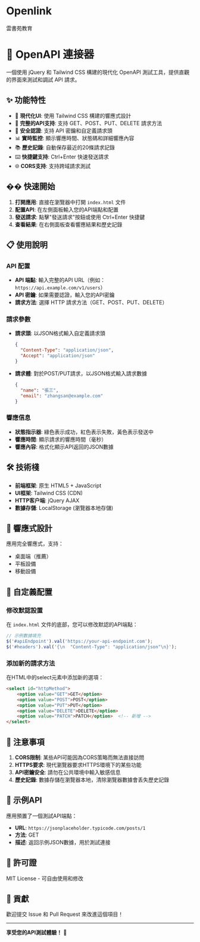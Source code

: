 # Openlink
雲書苑教育

# 🔗 OpenAPI 連接器

一個使用 jQuery 和 Tailwind CSS 構建的現代化 OpenAPI 測試工具，提供直觀的界面來測試和調試 API 請求。

## ✨ 功能特性

- 🎨 **現代化UI**: 使用 Tailwind CSS 構建的響應式設計
- 🔧 **完整的API支持**: 支持 GET、POST、PUT、DELETE 請求方法
- 🔐 **安全認證**: 支持 API 密鑰和自定義請求頭
- 📊 **實時監控**: 顯示響應時間、狀態碼和詳細響應內容
- 📚 **歷史記錄**: 自動保存最近的20條請求記錄
- ⌨️ **快捷鍵支持**: Ctrl+Enter 快速發送請求
- 🌐 **CORS支持**: 支持跨域請求測試

## �� 快速開始

1. **打開應用**: 直接在瀏覽器中打開 `index.html` 文件
2. **配置API**: 在左側面板輸入您的API端點和配置
3. **發送請求**: 點擊"發送請求"按鈕或使用 Ctrl+Enter 快捷鍵
4. **查看結果**: 在右側面板查看響應結果和歷史記錄

## 📋 使用說明

### API 配置
- **API 端點**: 輸入完整的API URL（例如：`https://api.example.com/v1/users`）
- **API 密鑰**: 如果需要認證，輸入您的API密鑰
- **請求方法**: 選擇 HTTP 請求方法（GET、POST、PUT、DELETE）

### 請求參數
- **請求頭**: 以JSON格式輸入自定義請求頭
  ```json
  {
    "Content-Type": "application/json",
    "Accept": "application/json"
  }
  ```
- **請求體**: 對於POST/PUT請求，以JSON格式輸入請求數據
  ```json
  {
    "name": "張三",
    "email": "zhangsan@example.com"
  }
  ```

### 響應信息
- **狀態指示器**: 綠色表示成功，紅色表示失敗，黃色表示發送中
- **響應時間**: 顯示請求的響應時間（毫秒）
- **響應內容**: 格式化顯示API返回的JSON數據

## 🛠️ 技術棧

- **前端框架**: 原生 HTML5 + JavaScript
- **UI框架**: Tailwind CSS (CDN)
- **HTTP客户端**: jQuery AJAX
- **數據存儲**: LocalStorage (瀏覽器本地存儲)

## 📱 響應式設計

應用完全響應式，支持：
- 桌面端（推薦）
- 平板設備
- 移動設備

## 🔧 自定義配置

### 修改默認設置
在 `index.html` 文件的底部，您可以修改默認的API端點：

```javascript
// 示例數據填充
$('#apiEndpoint').val('https://your-api-endpoint.com');
$('#headers').val('{\n  "Content-Type": "application/json"\n}');
```

### 添加新的請求方法
在HTML中的select元素中添加新的選項：

```html
<select id="httpMethod">
    <option value="GET">GET</option>
    <option value="POST">POST</option>
    <option value="PUT">PUT</option>
    <option value="DELETE">DELETE</option>
    <option value="PATCH">PATCH</option>  <!-- 新增 -->
</select>
```

## 🚨 注意事項

1. **CORS限制**: 某些API可能因為CORS策略而無法直接訪問
2. **HTTPS要求**: 現代瀏覽器要求HTTPS環境下的某些功能
3. **API密鑰安全**: 請勿在公共環境中輸入敏感信息
4. **歷史記錄**: 數據存儲在瀏覽器本地，清除瀏覽器數據會丢失歷史記錄

## 🎯 示例API

應用預置了一個測試API端點：
- **URL**: `https://jsonplaceholder.typicode.com/posts/1`
- **方法**: GET
- **描述**: 返回示例JSON數據，用於測試連接

## 📄 許可證

MIT License - 可自由使用和修改

## 🤝 貢獻

歡迎提交 Issue 和 Pull Request 來改進這個項目！

---

**享受您的API測試體驗！** 🎉
